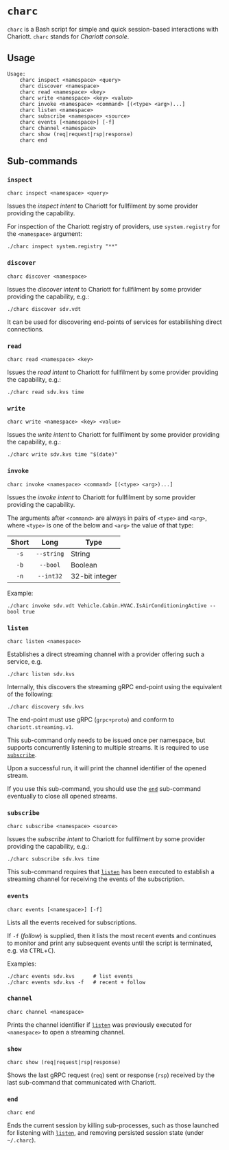 # `charc`

`charc` is a Bash script for simple and quick session-based interactions with
Chariott. `charc` stands for _Chariott console_.

## Usage

    Usage:
        charc inspect <namespace> <query>
        charc discover <namespace>
        charc read <namespace> <key>
        charc write <namespace> <key> <value>
        charc invoke <namespace> <command> [(<type> <arg>)...]
        charc listen <namespace>
        charc subscribe <namespace> <source>
        charc events [<namespace>] [-f]
        charc channel <namespace>
        charc show (req|request|rsp|response)
        charc end

## Sub-commands

### `inspect`

    charc inspect <namespace> <query>

Issues the _inspect intent_ to Chariott for fullfilment by some provider
providing the capability.

For inspection of the Chariott registry of providers, use `system.registry`
for the `<namespace>` argument:

    ./charc inspect system.registry "**"

### `discover`

    charc discover <namespace>

Issues the _discover intent_ to Chariott for fullfilment by some provider
providing the capability, e.g.:

    ./charc discover sdv.vdt

It can be used for discovering end-points of services for estabilishing direct
connections.

### `read`

    charc read <namespace> <key>

Issues the _read intent_ to Chariott for fullfilment by some provider
providing the capability, e.g.:

    ./charc read sdv.kvs time

### `write`

    charc write <namespace> <key> <value>

Issues the _write intent_ to Chariott for fullfilment by some provider
providing the capability, e.g.:

    ./charc write sdv.kvs time "$(date)"

### `invoke`

    charc invoke <namespace> <command> [(<type> <arg>)...]

Issues the _invoke intent_ to Chariott for fullfilment by some provider
providing the capability.

The arguments after `<command>` are always in pairs of `<type>` and `<arg>`,
where `<type>` is one of the below and `<arg>` the value of that type:

| Short | Long       | Type           |
|:-----:|:----------:|----------------|
| `-s`  | `--string` | String         |
| `-b`  | `--bool`   | Boolean        |
| `-n`  | `--int32`  | 32-bit integer |

Example:

    ./charc invoke sdv.vdt Vehicle.Cabin.HVAC.IsAirConditioningActive --bool true

### `listen`

    charc listen <namespace>

Establishes a direct streaming channel with a provider offering such a
service, e.g.

    ./charc listen sdv.kvs

Internally, this discovers the streaming gRPC end-point using the equivalent
of the following:

    ./charc discovery sdv.kvs

The end-point must use gRPC (`grpc+proto`) and conform to
`chariott.streaming.v1`.

This sub-command only needs to be issued once per namespace, but supports
concurrently listening to multiple streams. It is required to use
[`subscribe`](#subscribe).

Upon a successful run, it will print the channel identifier of the opened
stream.

If you use this sub-command, you should use the [`end`](#end) sub-command
eventually to close all opened streams.

### `subscribe`

    charc subscribe <namespace> <source>

Issues the _subscribe intent_ to Chariott for fullfilment by some provider
providing the capability, e.g.:

    ./charc subscribe sdv.kvs time

This sub-command requires that [`listen`](#listen) has been executed to
establish a streaming channel for receiving the events of the subscription.

### `events`

    charc events [<namespace>] [-f]

Lists all the events received for subscriptions.

If `-f` (_follow_) is supplied, then it lists the most recent events and
continues to monitor and print any subsequent events until the script is
terminated, e.g. via <kbd>CTRL</kbd>+<kbd>C</kbd>).

Examples:

    ./charc events sdv.kvs      # list events
    ./charc events sdv.kvs -f   # recent + follow

### `channel`

    charc channel <namespace>

Prints the channel identifier if [`listen`](#listen) was previously executed
for `<namespace>` to open a streaming channel.

### `show`

    charc show (req|request|rsp|response)

Shows the last gRPC request (`req`) sent or response (`rsp`) received by the
last sub-command that communicated with Chariott.

### `end`

    charc end

Ends the current session by killing sub-processes, such as those
launched for listening with [`listen`](#listen), and removing persisted
session state (under `~/.charc`).
